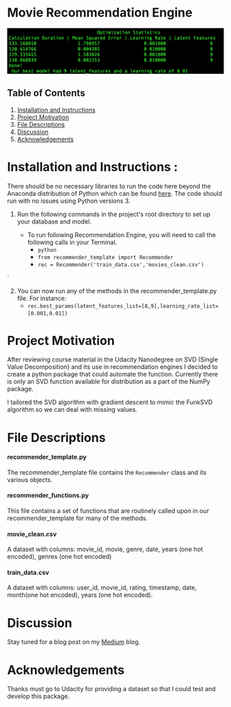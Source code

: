 # Movie Recommendation Engine

![](assets/Example.png)

## Table of Contents
1. [Installation and Instructions](#Installation)
2. [Project Motivation](#Motivation)
3. [File Descriptions](#Descriptions)
4. [Discussion](#Results)
5. [Acknowledgements](#Acknowledgements)

# Installation and Instructions <a name="Installation"></a>:
There should be no necessary libraries to run the code here beyond the Anaconda distribution of Python which can be found [here](https://www.anaconda.com/). The code should run with no issues using Python versions 3.

1. Run the following commands in the project's root directory to set up your database and model.

    - To run following Recommendation Engine, you will need to call the following calls in your Terminal.
        - `python`
        - `from recommender_template import Recommender`
        - `rec = Recommender('train_data.csv','movies_clean.csv')`

`

2. You can now run any of the methods in the recommender_template.py file. For instance:
    - `rec.best_params(latent_features_list=[8,9],learning_rate_list=[0.001,0.01])`



# Project Motivation <a name='Motivation'></a>

After reviewing course material in the Udacity Nanodegree on SVD (Single Value Decomposition) and its use in recommendation engines I decided to create a python package that could automate the function. Currently there is only an SVD function available for distribution as a part of the NumPy package.

I tailored the SVD algorithm with gradient descent to mimic the FunkSVD algorithm so we can deal with missing values.

# File Descriptions <a name="Descriptions"></a>

#### recommender_template.py
The recommender_template file contains the `Recommender` class and its various objects.

#### recommender_functions.py
This file contains a set of functions that are routinely called upon in our recommender_template for many of the methods.

#### movie_clean.csv
A dataset with columns: movie_id, movie, genre, date, years (one hot encoded), genres (one hot encoded)

#### train_data.csv
A dataset with columns: user_id, movie_id, rating, timestamp, date, month(one hot encoded), years (one hot encoded).

# Discussion <a name='Results'></a>

Stay tuned for a blog post on my [Medium](https://medium.com/@surohittandon123) blog.

# Acknowledgements <a name='Acknowledgements'></a>

Thanks must go to Udacity for providing a dataset so that I could test and develop this package.
